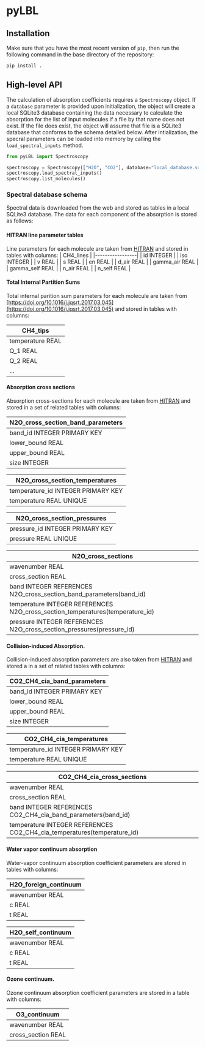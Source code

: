 # pyLBL

## Installation
Make sure that you have the most recent version of `pip`, then run
the following command in the base directory of the repository:

```python
pip install .
```

## High-level API
The calculation of absorption coefficients requires a `Spectroscopy` object.  If a
`database` parameter is provided upon initialization, the object will create a local
SQLite3 database containing the data necessary to calculate the absorption for the
list of input molecules if a file by that name does not exist.  If the file does exist,
the object will assume that file is a SQLite3 database that conforms to the schema detailed
below.  After intialization, the specral parameters can be loaded into memory by calling
the `load_spectral_inputs` method.

```python
from pyLBL import Spectroscopy

spectroscopy = Spectroscopy(["H2O", "CO2"], database="local_database.sqlite")
spectroscopy.load_spectral_inputs()
spectroscopy.list_molecules()
```


### Spectral database schema
Spectral data is downloaded from the web and stored as tables in a local SQLite3 database.
The data for each component of the absorption is stored as follows:


#### HITRAN line parameter tables
Line parameters for each molecule are taken from [HITRAN](https://hitran.org) and stored in
tables with columns:
| CH4_lines       |
|-----------------|
| id INTEGER      |
| iso INTEGER     |
| v REAL          |
| s REAL          |
| en REAL         |
| d_air REAL      |
| gamma_air REAL  |
| gamma_self REAL |
| n_air REAL      |
| n_self REAL     |


#### Total Internal Partition Sums
Total internal parition sum parameters for each molecule are taken from
[https://doi.org/10.1016/j.jqsrt.2017.03.045](https://doi.org/10.1016/j.jqsrt.2017.03.045)
and stored in tables with columns:

| CH4_tips         |
|------------------|
| temperature REAL |
| Q_1 REAL         |
| Q_2 REAL         |
| ...              |


#### Absorption cross sections
Absorption cross-sections for each molecule are taken from [HITRAN](https://hitran.org)
and stored in a set of related tables with columns:

| N2O_cross_section_band_parameters |
|-----------------------------------|
| band_id INTEGER PRIMARY KEY       |
| lower_bound REAL                  |
| upper_bound REAL                  |
| size INTEGER                      |

| N2O_cross_section_temperatures     |
|------------------------------------|
| temperature_id INTEGER PRIMARY KEY |
| temperature REAL UNIQUE            |

| N2O_cross_section_pressures     |
|---------------------------------|
| pressure_id INTEGER PRIMARY KEY |
| pressure REAL UNIQUE            |

| N2O_cross_sections                                                            |
|-------------------------------------------------------------------------------|
| wavenumber REAL                                                               |
| cross_section REAL                                                            |
| band INTEGER REFERENCES N2O_cross_section_band_parameters(band_id)            |
| temperature INTEGER REFERENCES N2O_cross_section_temperatures(temperature_id) |
| pressure INTEGER REFERENCES N2O_cross_section_pressures(pressure_id)          |


#### Collision-induced Absorption.
Collision-induced absorption parameters are also taken from [HITRAN](https://hitran.org)
and stored a in a set of related tables with columns:

| CO2_CH4_cia_band_parameters |
|-----------------------------|
| band_id INTEGER PRIMARY KEY |
| lower_bound REAL            |
| upper_bound REAL            |
| size INTEGER                |

| CO2_CH4_cia_temperatures           |
|------------------------------------|
| temperature_id INTEGER PRIMARY KEY |
| temperature REAL UNIQUE            |

| CO2_CH4_cia_cross_sections                                              |
|-------------------------------------------------------------------------|
| wavenumber REAL                                                         |
| cross_section REAL                                                      |
| band INTEGER REFERENCES CO2_CH4_cia_band_parameters(band_id)            |
| temperature INTEGER REFERENCES CO2_CH4_cia_temperatures(temperature_id) |


#### Water vapor continuum absorption
Water-vapor continuum absorption coefficient parameters are stored in tables with columns:

| H2O_foreign_continuum |
|-----------------------|
| wavenumber REAL       |
| c REAL                |
| t REAL                |

| H2O_self_continuum |
|--------------------|
| wavenumber REAL    |
| c REAL             |
| t REAL             |


#### Ozone continuum.
Ozone continuum absorption coefficient parameters are stored in a table with columns:

| O3_continuum       |
|--------------------|
| wavenumber REAL    |
| cross_section REAL |
